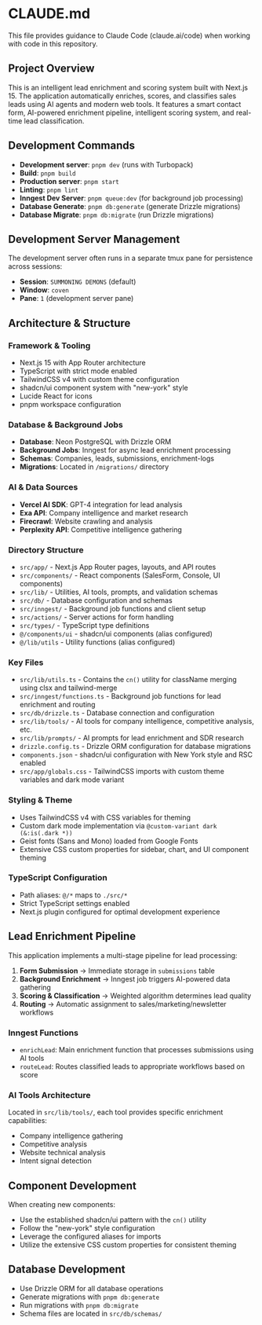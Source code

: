 # CLAUDE.md

This file provides guidance to Claude Code (claude.ai/code) when working with
code in this repository.

## Project Overview

This is an intelligent lead enrichment and scoring system built with Next.js 15. The application automatically enriches, scores, and classifies sales leads using AI agents and modern web tools. It features a smart contact form, AI-powered enrichment pipeline, intelligent scoring system, and real-time lead classification.

## Development Commands

- **Development server**: `pnpm dev` (runs with Turbopack)
- **Build**: `pnpm build`
- **Production server**: `pnpm start`
- **Linting**: `pnpm lint`
- **Inngest Dev Server**: `pnpm queue:dev` (for background job processing)
- **Database Generate**: `pnpm db:generate` (generate Drizzle migrations)
- **Database Migrate**: `pnpm db:migrate` (run Drizzle migrations)

## Development Server Management

The development server often runs in a separate tmux pane for persistence across
sessions:

- **Session**: `SUMMONING DEMONS` (default)
- **Window**: `coven`
- **Pane**: `1` (development server pane)

## Architecture & Structure

### Framework & Tooling

- Next.js 15 with App Router architecture
- TypeScript with strict mode enabled
- TailwindCSS v4 with custom theme configuration
- shadcn/ui component system with "new-york" style
- Lucide React for icons
- pnpm workspace configuration

### Database & Background Jobs

- **Database**: Neon PostgreSQL with Drizzle ORM
- **Background Jobs**: Inngest for async lead enrichment processing
- **Schemas**: Companies, leads, submissions, enrichment-logs
- **Migrations**: Located in `/migrations/` directory

### AI & Data Sources

- **Vercel AI SDK**: GPT-4 integration for lead analysis
- **Exa API**: Company intelligence and market research
- **Firecrawl**: Website crawling and analysis
- **Perplexity API**: Competitive intelligence gathering

### Directory Structure

- `src/app/` - Next.js App Router pages, layouts, and API routes
- `src/components/` - React components (SalesForm, Console, UI components)
- `src/lib/` - Utilities, AI tools, prompts, and validation schemas
- `src/db/` - Database configuration and schemas
- `src/inngest/` - Background job functions and client setup
- `src/actions/` - Server actions for form handling
- `src/types/` - TypeScript type definitions
- `@/components/ui` - shadcn/ui components (alias configured)
- `@/lib/utils` - Utility functions (alias configured)

### Key Files

- `src/lib/utils.ts` - Contains the `cn()` utility for className merging using clsx and tailwind-merge
- `src/inngest/functions.ts` - Background job functions for lead enrichment and routing
- `src/db/drizzle.ts` - Database connection and configuration
- `src/lib/tools/` - AI tools for company intelligence, competitive analysis, etc.
- `src/lib/prompts/` - AI prompts for lead enrichment and SDR research
- `drizzle.config.ts` - Drizzle ORM configuration for database migrations
- `components.json` - shadcn/ui configuration with New York style and RSC enabled
- `src/app/globals.css` - TailwindCSS imports with custom theme variables and dark mode variant

### Styling & Theme

- Uses TailwindCSS v4 with CSS variables for theming
- Custom dark mode implementation via `@custom-variant dark (&:is(.dark *))`
- Geist fonts (Sans and Mono) loaded from Google Fonts
- Extensive CSS custom properties for sidebar, chart, and UI component theming

### TypeScript Configuration

- Path aliases: `@/*` maps to `./src/*`
- Strict TypeScript settings enabled
- Next.js plugin configured for optimal development experience

## Lead Enrichment Pipeline

This application implements a multi-stage pipeline for lead processing:

1. **Form Submission** → Immediate storage in `submissions` table
2. **Background Enrichment** → Inngest job triggers AI-powered data gathering
3. **Scoring & Classification** → Weighted algorithm determines lead quality
4. **Routing** → Automatic assignment to sales/marketing/newsletter workflows

### Inngest Functions

- `enrichLead`: Main enrichment function that processes submissions using AI tools
- `routeLead`: Routes classified leads to appropriate workflows based on score

### AI Tools Architecture

Located in `src/lib/tools/`, each tool provides specific enrichment capabilities:
- Company intelligence gathering
- Competitive analysis
- Website technical analysis
- Intent signal detection

## Component Development

When creating new components:

- Use the established shadcn/ui pattern with the `cn()` utility
- Follow the "new-york" style configuration
- Leverage the configured aliases for imports
- Utilize the extensive CSS custom properties for consistent theming

## Database Development

- Use Drizzle ORM for all database operations
- Generate migrations with `pnpm db:generate`
- Run migrations with `pnpm db:migrate`
- Schema files are located in `src/db/schemas/`

